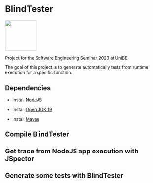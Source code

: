 # BlindTester

<img src="https://creazilla-store.fra1.digitaloceanspaces.com/emojis/46374/sunglasses-emoji-clipart-md.png" width="100" height="100">

Project for the Software Engineering Seminar 2023 at UniBE

The goal of this project is to generate automatically tests from runtime execution for a specific function.

## Dependencies

- Install [NodeJS](https://nodejs.org/)

- Install [Open JDK 19](https://jdk.java.net/19/)

- Install [Maven](https://maven.apache.org/)

## Compile BlindTester



## Get trace from NodeJS app execution with JSpector



## Generate some tests with BlindTester
